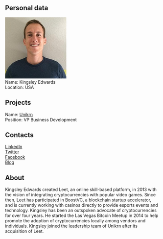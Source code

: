 ## Personal data
![kingsley edwards photo](photo/kingsley_edwards.jpg)  
Name:   Kingsley Edwards  
Location: USA  
## Projects 
Name: [Unikrn](../projects/unikrn.md)  
Position: VP Business Development   
## Contacts
[LinkedIn](https://www.linkedin.com/in/krhedwards/)    
[Twitter](https://twitter.com/krhedwards)  
[Facebook](https://www.facebook.com/krhedwards)  
[Blog](https://medium.com/@krhedwards)
## About
Kingsley Edwards created Leet, an online skill-based platform, in 2013 with the vision of integrating cryptocurrencies with popular video games. Since then, Leet has participated in BoostVC, a blockchain startup accelerator, and is currently working with casinos directly to provide esports events and technology. Kingsley has been an outspoken advocate of cryptocurrencies for over four years. He started the Las Vegas Bitcoin Meetup in 2014 to help promote the adoption of cryptocurrencies locally among vendors and individuals. Kingsley joined the leadership team of Unikrn after its acquisition of Leet.
